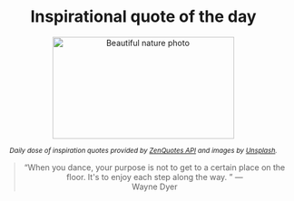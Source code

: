 
<div align="center">

# Inspirational quote of the day

<img src="./data/photo.jpeg" alt="Beautiful nature photo" width="320" height="180">

<sub><i>Daily dose of inspiration quotes provided by [ZenQuotes API](https://zenquotes.io/) and images by [Unsplash](https://unsplash.com/).</i></sub>


<blockquote>&ldquo;When you dance, your purpose is not to get to a certain place on the floor. It's to enjoy each step along the way.  &rdquo; &mdash; <footer>Wayne Dyer</footer></blockquote>

</div>
